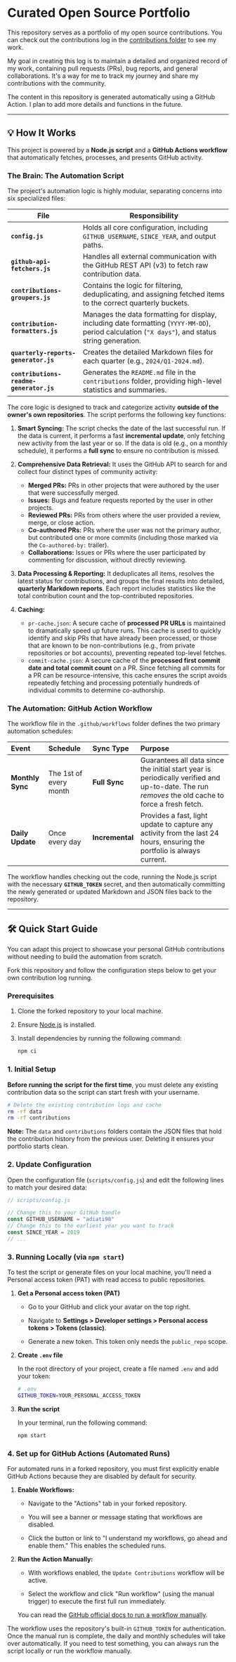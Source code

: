 # Curated Open Source Portfolio

This repository serves as a portfolio of my open source contributions. You can check out the contributions log in the [contributions folder](./contributions) to see my work.

My goal in creating this log is to maintain a detailed and organized record of my work, containing pull requests (PRs), bug reports, and general collaborations. It's a way for me to track my journey and share my contributions with the community.

The content in this repository is generated automatically using a GitHub Action. I plan to add more details and functions in the future.

---

## 💡 How It Works

This project is powered by a **Node.js script** and a **GitHub Actions workflow** that automatically fetches, processes, and presents GitHub activity.

### The Brain: The Automation Script

The project's automation logic is highly modular, separating concerns into six specialized files:

| File | Responsibility | 
| ----- | ----- | 
| **`config.js`** | Holds all core configuration, including `GITHUB_USERNAME`, `SINCE_YEAR`, and output paths. | 
| **`github-api-fetchers.js`** | Handles all external communication with the GitHub REST API (v3) to fetch raw contribution data. | 
| **`contributions-groupers.js`** | Contains the logic for filtering, deduplicating, and assigning fetched items to the correct quarterly buckets. | 
| **`contribution-formatters.js`** | Manages the data formatting for display, including date formatting (`YYYY-MM-DD`), period calculation (`"X days"`), and status string generation. | 
| **`quarterly-reports-generator.js`** | Creates the detailed Markdown files for each quarter (e.g., `2024/Q1-2024.md`). | 
| **`contributions-readme-generator.js`** | Generates the `README.md` file in the `contributions` folder, providing high-level statistics and summaries. |

The core logic is designed to track and categorize activity **outside of the owner's own repositories**. The script performs the following key functions:

1.  **Smart Syncing:** The script checks the date of the last successful run. If the data is current, it performs a fast **incremental update**, only fetching new activity from the last year or so. If the data is old (e.g., on a monthly schedule), it performs a **full sync** to ensure no contribution is missed.
2.  **Comprehensive Data Retrieval:** It uses the GitHub API to search for and collect four distinct types of community activity:
    
    - **Merged PRs:** PRs in other projects that were authored by the user that were successfully merged.
    - **Issues:** Bugs and feature requests reported by the user in other projects.
    - **Reviewed PRs:** PRs from others where the user provided a review, merge, or close action.
    - **Co-authored PRs:** PRs where the user was not the primary author, but contributed one or more commits (including those marked via the `Co-authored-by:` trailer).
    - **Collaborations:** Issues or PRs where the user participated by commenting for discussion, without directly reviewing.
3.  **Data Processing & Reporting:** It deduplicates all items, resolves the latest status for contributions, and groups the final results into detailed, **quarterly Markdown reports**. Each report includes statistics like the total contribution count and the top-contributed repositories.
4.  **Caching:**

    - `pr-cache.json`: A secure cache of **processed PR URLs** is maintained to dramatically speed up future runs. This cache is used to quickly identify and skip PRs that have already been processed, or those that are known to be non-contributions (e.g., from private repositories or bot accounts), preventing repeated top-level fetches.
    - `commit-cache.json`: A secure cache of the **processed first commit date and total commit count** on a PR. Since fetching all commits for a PR can be resource-intensive, this cache ensures the script avoids repeatedly fetching and processing potentially hundreds of individual commits to determine co-authorship.

### The Automation: GitHub Action Workflow

The workflow file in the `.github/workflows` folder defines the two primary automation schedules:

| Event | Schedule | Sync Type | Purpose |
| :--- | :--- | :--- | :--- |
| **Monthly Sync** | The 1st of every month | **Full Sync** | Guarantees all data since the initial start year is periodically verified and up-to-date. The run *removes* the old cache to force a fresh fetch. |
| **Daily Update** | Once every day | **Incremental** | Provides a fast, light update to capture any activity from the last 24 hours, ensuring the portfolio is always current. |

The workflow handles checking out the code, running the Node.js script with the necessary **`GITHUB_TOKEN`** secret, and then automatically committing the newly generated or updated Markdown and JSON files back to the repository.

---

## 🛠️ Quick Start Guide

You can adapt this project to showcase your personal GitHub contributions without needing to build the automation from scratch.

Fork this repository and follow the configuration steps below to get your own contribution log running.

### Prerequisites

1.  Clone the forked repository to your local machine.
2.  Ensure [Node.js](https://nodejs.org/en) is installed.
3.  Install dependencies by running the following command:

    ```bash
    npm ci
    ```

### 1. Initial Setup

**Before running the script for the first time**, you must delete any existing contribution data so the script can start fresh with your username.

```bash
# Delete the existing contribution logs and cache
rm -rf data
rm -rf contributions
```

**Note:** The `data` and `contributions` folders contain the JSON files that hold the contribution history from the previous user. Deleting it ensures your portfolio starts clean.

### 2. Update Configuration

Open the configuration file (`scripts/config.js`) and edit the following lines to match your desired data:

```javascript
// scripts/config.js

// Change this to your GitHub handle
const GITHUB_USERNAME = "adiati98" 
// Change this to the earliest year you want to track
const SINCE_YEAR = 2019
// ...
```

### 3. Running Locally (via `npm start`)

To test the script or generate files on your local machine, you'll need a Personal access token (PAT) with read access to public repositories.

1. **Get a Personal access token (PAT)**

   - Go to your GitHub and click your avatar on the top right.
   
   - Navigate to **Settings > Developer settings > Personal access tokens > Tokens (classic)**.
   
   - Generate a new token. This token only needs the `public_repo` scope.

2. **Create `.env` file**

   In the root directory of your project, create a file named `.env` and add your token:

   ```bash
   # .env
   GITHUB_TOKEN=YOUR_PERSONAL_ACCESS_TOKEN
   ```

3. **Run the script**

   In your terminal, run the following command:

   ```bash
   npm start
   ```

### 4. Set up for GitHub Actions (Automated Runs)

For automated runs in a forked repository, you must first explicitly enable GitHub Actions because they are disabled by default for security.

1. **Enable Workflows:**

   - Navigate to the "Actions" tab in your forked repository.

   - You will see a banner or message stating that workflows are disabled.

   - Click the button or link to "I understand my workflows, go ahead and enable them." This enables the scheduled runs.

2. **Run the Action Manually:**

   - With workflows enabled, the `Update Contributions` workflow will be active.

   - Select the workflow and click "Run workflow" (using the manual trigger) to execute the first full run immediately.

   You can read the [GitHub official docs to run a workflow manually](https://docs.github.com/en/actions/how-tos/manage-workflow-runs/manually-run-a-workflow).

The workflow uses the repository's built-in `GITHUB_TOKEN` for authentication. Once the manual run is complete, the daily and monthly schedules will take over automatically. If you need to test something, you can always run the script locally or run the workflow manually.
